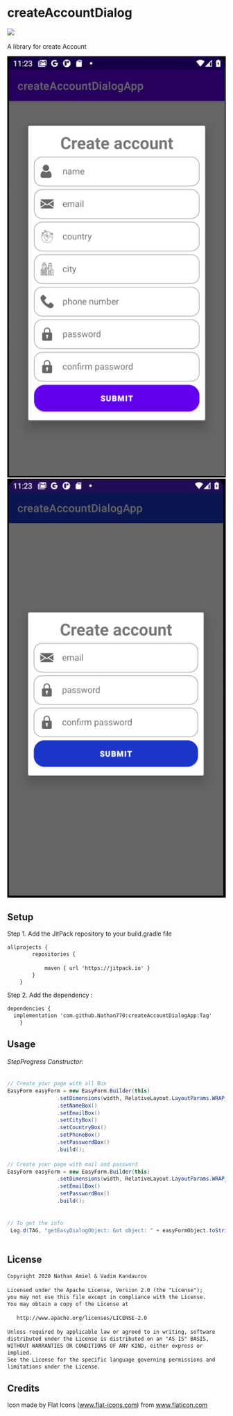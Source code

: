 # createAccountDialog
[![](https://jitpack.io/v/Nathan770/createAccountDialogApp.svg)](https://jitpack.io/#Nathan770/createAccountDialogApp)

A library for create Account

<img src="https://github.com/Nathan770/createAccountDialogApp/blob/master/createcountAll.png"  width="512">
<img src="https://github.com/Nathan770/createAccountDialogApp/blob/master/createcountMail.png"  width="512">


## Setup 

Step 1. Add the JitPack repository to your build.gradle file
```
allprojects {
		repositories {
		
			maven { url 'https://jitpack.io' }
		}
	}
```

Step 2. Add the dependency :
```
dependencies {
  implementation 'com.github.Nathan770:createAccountDialogApp:Tag'
	}
```

## Usage

###### StepProgress Constructor:
```java
// Create your page with all Box
EasyForm easyForm = new EasyForm.Builder(this)
                .setDimensions(width, RelativeLayout.LayoutParams.WRAP_CONTENT)
                .setNameBox()
                .setEmailBox()
                .setCityBox()
                .setCountryBox()
                .setPhoneBox()
                .setPasswordBox()
                .build();
		
// Create your page with mail and password
EasyForm easyForm = new EasyForm.Builder(this)
                .setDimensions(width, RelativeLayout.LayoutParams.WRAP_CONTENT)
                .setEmailBox()
                .setPasswordBox()
                .build();

		
// To get the info		
 Log.d(TAG, "getEasyDialogObject: Got object: " + easyFormObject.toString());		
		
```
## License

    Copyright 2020 Nathan Amiel & Vadim Kandaurov

    Licensed under the Apache License, Version 2.0 (the "License");
    you may not use this file except in compliance with the License.
    You may obtain a copy of the License at

       http://www.apache.org/licenses/LICENSE-2.0

    Unless required by applicable law or agreed to in writing, software
    distributed under the License is distributed on an "AS IS" BASIS,
    WITHOUT WARRANTIES OR CONDITIONS OF ANY KIND, either express or implied.
    See the License for the specific language governing permissions and
    limitations under the License.

## Credits

Icon made by Flat Icons (www.flat-icons.com) from www.flaticon.com

